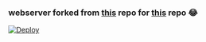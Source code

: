 ### webserver forked from [this](https://github.com/tgcallsjs/LemonJamsBot) repo for [this](https://github.com/CW4RR10R/LemonJamsBot) repo 😂

[![Deploy](https://www.herokucdn.com/deploy/button.svg)](https://heroku.com/deploy?template=https://github.com/CW4RR10R/LemonJamServer/tree/main)
